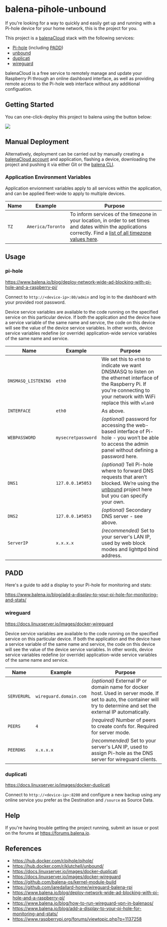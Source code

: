 # balena-pihole-unbound

If you're looking for a way to quickly and easily get up and running with a Pi-hole device for your home network, this is the project for you.

This project is a [balenaCloud](https://www.balena.io/cloud) stack with the following services:

- [Pi-hole](https://hub.docker.com/r/pihole/pihole/) (including [PADD](https://github.com/jpmck/PADD))
- [unbound](https://unbound.net/)
- [duplicati](https://www.duplicati.com/)
- [wireguard](https://www.wireguard.com/)

balenaCloud is a free service to remotely manage and update your Raspberry Pi through an online dashboard interface, as well as providing remote access to the Pi-hole web interface without any additional configuation.

## Getting Started

You can one-click-deploy this project to balena using the button below:

[![](https://balena.io/deploy.svg)](https://dashboard.balena-cloud.com/deploy?repoUrl=https://github.com/klutchell/balena-pihole-unbound&defaultDeviceType=raspberry-pi)

## Manual Deployment

Alternatively, deployment can be carried out by manually creating a [balenaCloud account](https://dashboard.balena-cloud.com) and application, flashing a device, downloading the project and pushing it via either Git or the [balena CLI](https://github.com/balena-io/balena-cli).

### Application Environment Variables

Application envionment variables apply to all services within the application, and can be applied fleet-wide to apply to multiple devices.

| Name | Example           | Purpose                                                                                                                                                                                                                          |
| ---- | ----------------- | -------------------------------------------------------------------------------------------------------------------------------------------------------------------------------------------------------------------------------- |
| `TZ` | `America/Toronto` | To inform services of the timezone in your location, in order to set times and dates within the applications correctly. Find a [list of all timezone values here](https://en.wikipedia.org/wiki/List_of_tz_database_time_zones). |

## Usage

### pi-hole

<https://www.balena.io/blog/deploy-network-wide-ad-blocking-with-pi-hole-and-a-raspberry-pi/>

Connect to `http://<device-ip>:80/admin` and log in to the dashboard with your provided root password.

Device service variables are available to the code running on the specified service on this particular device. If both the application and the device have a service variable of the same name and service, the code on this device will see the value of the device service variables. In other words, device service variables redefine (or override) application-wide service variables of the same name and service.

| Name                | Example            | Purpose                                                                                                                                                                             |
| ------------------- | ------------------ | ----------------------------------------------------------------------------------------------------------------------------------------------------------------------------------- |
| `DNSMASQ_LISTENING` | `eth0`             | We set this to `eth0` to indicate we want DNSMASQ to listen on the ethernet interface of the Raspberry Pi. If you're connecting to your network with WiFi replace this with `wlan0` |
| `INTERFACE`         | `eth0`             | As above.                                                                                                                                                                           |
| `WEBPASSWORD`       | `mysecretpassword` | _(optional)_ password for accessing the web-based interface of Pi-hole - you won’t be able to access the admin panel without defining a password here.                              |
| `DNS1`              | `127.0.0.1#5053`   | _(optional)_ Tell Pi-hole where to forward DNS requests that aren’t blocked. We’re using the [unbound](https://unbound.net/) project here but you can specify your own.             |
| `DNS2`              | `127.0.0.1#5053`   | _(optional)_ Secondary DNS server - see above.                                                                                                                                      |
| `ServerIP`          | `x.x.x.x`          | _(recommended)_ Set to your server's LAN IP, used by web block modes and lighttpd bind address.                                                                                     |

## PADD

Here's a guide to add a display to your Pi-hole for monitoring and stats:

<https://www.balena.io/blog/add-a-display-to-your-pi-hole-for-monitoring-and-stats/>

### wireguard

<https://docs.linuxserver.io/images/docker-wireguard>

Device service variables are available to the code running on the specified service on this particular device. If both the application and the device have a service variable of the same name and service, the code on this device will see the value of the device service variables. In other words, device service variables redefine (or override) application-wide service variables of the same name and service.

| Name        | Example                | Purpose                                                                                                                                                                  |
| ----------- | ---------------------- | ------------------------------------------------------------------------------------------------------------------------------------------------------------------------ |
| `SERVERURL` | `wireguard.domain.com` | _(optional)_ External IP or domain name for docker host. Used in server mode. If set to auto, the container will try to determine and set the external IP automatically. |
| `PEERS`     | `4`                    | _(required)_ Number of peers to create confs for. Required for server mode.                                                                                              |
| `PEERDNS`   | `x.x.x.x`              | _(recommended)_ Set to your server's LAN IP, used to assign Pi-hole as the DNS server for wireguard clients.                                                             |

### duplicati

<https://docs.linuxserver.io/images/docker-duplicati>

Connect to `http://<device-ip>:8200` and configure a new backup using any online service you prefer as the Destination and `/source` as Source Data.

## Help

If you're having trouble getting the project running, submit an issue or post on the forums at <https://forums.balena.io>.

## References

- <https://hub.docker.com/r/pihole/pihole/>
- <https://hub.docker.com/r/klutchell/unbound/>
- <https://docs.linuxserver.io/images/docker-duplicati>
- <https://docs.linuxserver.io/images/docker-wireguard>
- <https://github.com/balena-os/kernel-module-build>
- <https://github.com/jaredallard-home/wireguard-balena-rpi>
- <https://www.balena.io/blog/deploy-network-wide-ad-blocking-with-pi-hole-and-a-raspberry-pi/>
- <https://www.balena.io/blog/how-to-run-wireguard-vpn-in-balenaos/>
- <https://www.balena.io/blog/add-a-display-to-your-pi-hole-for-monitoring-and-stats/>
- <https://www.raspberrypi.org/forums/viewtopic.php?p=1137258>
